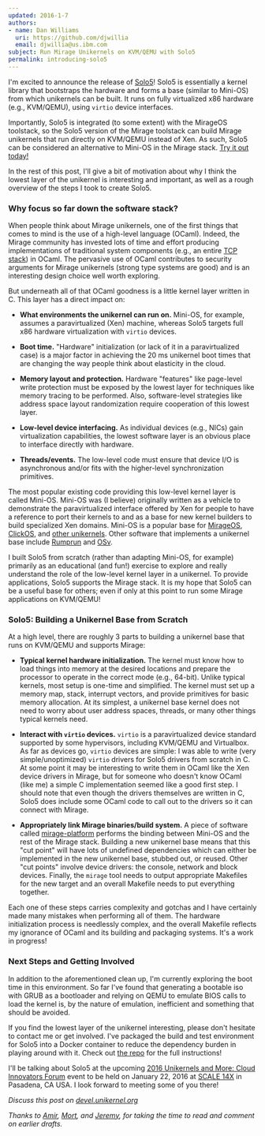 ```yaml
---
updated: 2016-1-7
authors:
- name: Dan Williams
  uri: https://github.com/djwillia
  email: djwillia@us.ibm.com
subject: Run Mirage Unikernels on KVM/QEMU with Solo5
permalink: introducing-solo5
---
```


I'm excited to announce the release of
[Solo5](https://github.com/solo5/solo5)!
Solo5 is essentially a kernel library that bootstraps the hardware and
forms a base (similar to Mini-OS) from which unikernels can be built.
It runs on fully virtualized x86 hardware (e.g., KVM/QEMU), using
`virtio` device interfaces.

Importantly, Solo5 is integrated (to some extent) with the MirageOS
toolstack, so the Solo5 version of the Mirage toolstack can build
Mirage unikernels that run directly on KVM/QEMU instead of Xen.  As
such, Solo5 can be considered an alternative to Mini-OS in the Mirage
stack.  [Try it out
today!](https://github.com/solo5/solo5)

In the rest of this post, I'll give a bit of motivation about why I
think the lowest layer of the unikernel is interesting and important,
as well as a rough overview of the steps I took to create Solo5.

### Why focus so far down the software stack?

When people think about Mirage unikernels, one of the first things
that comes to mind is the use of a high-level language (OCaml).
Indeed, the Mirage community has invested lots of time and effort
producing implementations of traditional system components (e.g., an
entire [TCP stack](https://github.com/mirage/mirage-tcpip)) in OCaml.  The pervasive use of OCaml contributes to
security arguments for Mirage unikernels (strong type systems are
good) and is an interesting design choice well worth exploring.

But underneath all of that OCaml goodness is a little kernel layer
written in C.  This layer has a direct impact on:

* **What environments the unikernel can run on.** Mini-OS, for
  example, assumes a paravirtualized (Xen) machine, whereas Solo5
  targets full x86 hardware virtualization with `virtio` devices.

* **Boot time.** "Hardware" initialization (or lack of it in a
  paravirtualized case) is a major factor in achieving the 20 ms
  unikernel boot times that are changing the way people think about
  elasticity in the cloud.

* **Memory layout and protection.** Hardware "features" like
  page-level write protection must be exposed by the lowest layer for
  techniques like memory tracing to be performed.  Also,
  software-level strategies like address space layout randomization
  require cooperation of this lowest layer.

* **Low-level device interfacing.** As individual devices (e.g., NICs)
  gain virtualization capabilities, the lowest software layer is an
  obvious place to interface directly with hardware.

* **Threads/events.** The low-level code must ensure that device I/O
  is asynchronous and/or fits with the higher-level synchronization
  primitives.

The most popular existing code providing this low-level kernel layer
is called Mini-OS.  Mini-OS was (I believe) originally written as
a vehicle to demonstrate the paravirtualized interface offered by Xen
for people to have a reference to port their kernels to and as a base
for new kernel builders to build specialized Xen domains.  Mini-OS is
a popular base for [MirageOS](https://mirageos.org),
[ClickOS](http://cnp.neclab.eu/projects/clickos/),
and [other unikernels](http://unikernel.org/projects/).  Other
software that implements a unikernel base include
[Rumprun](http://rumpkernel.org/) and [OSv](http://osv.io/).

I built Solo5 from scratch (rather than adapting Mini-OS, for example)
primarily as an educational (and fun!) exercise to explore and really
understand the role of the low-level kernel layer in a unikernel.  To
provide applications, Solo5 supports the Mirage stack.  It is my hope
that Solo5 can be a useful base for others; even if only at this point
to run some Mirage applications on KVM/QEMU!

### Solo5: Building a Unikernel Base from Scratch

At a high level, there are roughly 3 parts to building a unikernel
base that runs on KVM/QEMU and supports Mirage:

* **Typical kernel hardware initialization.** The kernel must know how
  to load things into memory at the desired locations and prepare
  the processor to operate in the correct mode (e.g., 64-bit).  Unlike
  typical kernels, most setup is one-time and simplified.  The kernel
  must set up a memory map, stack, interrupt vectors, and provide
  primitives for basic memory allocation.  At its simplest, a
  unikernel base kernel does not need to worry about user address
  spaces, threads, or many other things typical kernels need.

* **Interact with `virtio` devices.** `virtio` is a paravirtualized
  device standard supported by some hypervisors, including KVM/QEMU
  and Virtualbox.  As far as devices go, `virtio` devices are simple:
  I was able to write (very simple/unoptimized) `virtio` drivers for
  Solo5 drivers from scratch in C.  At some point it may be
  interesting to write them in OCaml like the Xen device drivers in
  Mirage, but for someone who doesn't know OCaml (like me) a simple C
  implementation seemed like a good first step.  I should note that
  even though the drivers themselves are written in C, Solo5 does
  include some OCaml code to call out to the drivers so it can connect with
  Mirage.

* **Appropriately link Mirage binaries/build system.** A piece of
  software called [mirage-platform](https://github.com/mirage/mirage-platform)
  performs the binding between Mini-OS
  and the rest of the Mirage stack.  Building a new unikernel base
  means that this "cut point" will have lots of undefined dependencies
  which can either be implemented in the new unikernel base, stubbed
  out, or reused.  Other "cut points" involve device drivers: the
  console, network and block devices.  Finally, the `mirage` tool
  needs to output appropriate Makefiles for the new target and an
  overall Makefile needs to put everything together.

Each one of these steps carries complexity and gotchas and I have
certainly made many mistakes when performing all of them.  The
hardware initialization process is needlessly complex, and the overall
Makefile reflects my ignorance of OCaml and its building and packaging
systems.  It's a work in progress!

### Next Steps and Getting Involved

In addition to the aforementioned clean up, I'm currently exploring
the boot time in this environment.  So far I've found that generating
a bootable iso with GRUB as a bootloader and relying on QEMU to
emulate BIOS calls to load the kernel is, by the nature of emulation,
inefficient and something that should be avoided.

If you find the lowest layer of the unikernel interesting, please
don't hesitate to contact me or get involved.  I've packaged the build
and test environment for Solo5 into a Docker container to reduce the
dependency burden in playing around with it.  Check out [the
repo](https://github.com/solo5/solo5) for the full
instructions!

I'll be talking about Solo5 at the upcoming [2016 Unikernels and More:
Cloud Innovators
Forum](http://wiki.xenproject.org/wiki/2016_Unikernels_and_More:_Cloud_Innovators_Forum_Schedule)
event to be held on January 22, 2016 at [SCALE
14X](https://www.socallinuxexpo.org/scale/14x) in Pasadena, CA USA.  I
look forward to meeting some of you there!

*Discuss this post on [devel.unikernel.org][discuss]*

[discuss]: https://devel.unikernel.org/t/run-mirage-unikernels-on-kvm-qemu-with-solo5/59

*Thanks to [Amir](https://twitter.com/amirmc),
[Mort](http://mort.io),
and [Jeremy](https://github.com/yallop),
for taking the time to read and comment on earlier drafts.*


